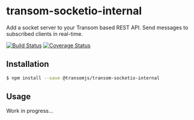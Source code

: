 # transom-socketio-internal
Add a socket server to your Transom based REST API. Send messages to subscribed clients in real-time.

[![Build Status](https://travis-ci.org/transomjs/transom-socketio-internal.svg?branch=master)](https://travis-ci.org/transomjs/transom-socketio-internal)
[![Coverage Status](https://coveralls.io/repos/github/transomjs/transom-socketio-internal/badge.svg?branch=master)](https://coveralls.io/github/transomjs/transom-socketio-internal?branch=master)

## Installation

```bash
$ npm install --save @transomjs/transom-socketio-internal
```

## Usage

Work in progress...
